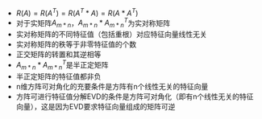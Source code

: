 - $`R(A) = R(A^T) = R(A^T * A) = R(A * A^T)`$
- 对于实矩阵$`A_{m*n}`$，$`A_{m*n}*A^T_{m*n}`$为实对称矩阵
- 实对称矩阵的不同特征值（包括重根）对应特征向量线性无关
- 实对称矩阵的秩等于非零特征值的个数
- 正交矩阵的转置和其逆相等
- $`A_{m*n}*A^T_{m*n}`$是半正定矩阵
- 半正定矩阵的特征值都非负
- n维方阵可对角化的充要条件是方阵有n个线性无关的特征向量
- 方阵可进行特征值分解EVD的条件是方阵可对角化（即有n个线性无关的特征向量），这是因为EVD要求特征向量组成的矩阵可逆

